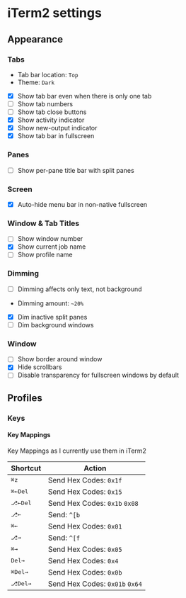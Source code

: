 # iTerm2 settings

## Appearance

### Tabs

- Tab bar location: `Top`
- Theme: `Dark`
- [x] Show tab bar even when there is only one tab
- [ ] Show tab numbers
- [ ] Show tab close buttons
- [x] Show activity indicator
- [x] Show new-output indicator
- [x] Show tab bar in fullscreen

### Panes

- [ ] Show per-pane title bar with split panes

### Screen

- [x] Auto-hide menu bar in non-native fullscreen

### Window & Tab Titles

- [ ] Show window number
- [x] Show current job name
- [ ] Show profile name

### Dimming

- [ ] Dimming affects only text, not background
- Dimming amount: `~20%`
- [x] Dim inactive split panes
- [ ] Dim background windows

### Window

- [ ] Show border around window
- [x] Hide scrollbars
- [ ] Disable transparency for fullscreen windows by default

## Profiles

### Keys

#### Key Mappings

Key Mappings as I currently use them in iTerm2

Shortcut | Action
---------|-------
<kbd>⌘</kbd><kbd>z</kbd> | Send Hex Codes: `0x1f`
<kbd>⌘</kbd><kbd>←Del</kbd> | Send Hex Codes: `0x15`
<kbd>⎇</kbd><kbd>←Del</kbd> | Send Hex Codes: `0x1b` `0x08`
<kbd>⎇</kbd><kbd>←</kbd> | Send: `^[b`
<kbd>⌘</kbd><kbd>←</kbd> | Send Hex Codes: `0x01`
<kbd>⎇</kbd><kbd>→</kbd> | Send: `^[f`
<kbd>⌘</kbd><kbd>→</kbd> | Send Hex Codes: `0x05`
<kbd>Del→</kbd> | Send Hex Codes: `0x4`
<kbd>⌘</kbd><kbd>Del→</kbd> | Send Hex Codes: `0x0b`
<kbd>⎇</kbd><kbd>Del→</kbd> | Send Hex Codes: `0x01b` `0x64`
